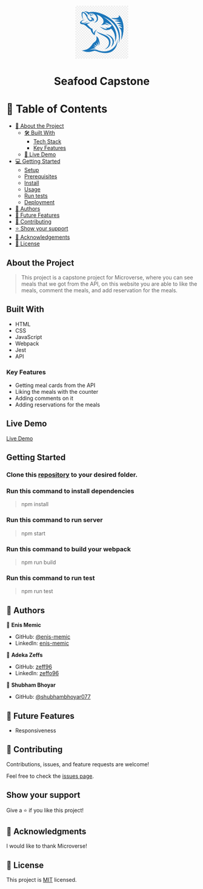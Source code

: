 <div align="center">

  <img src="./src/Asset/logo.png" alt="logo" width="140"  height="auto" />
  <br/>

  <h1><b>Seafood Capstone</b></h1>

</div>

# 📗 Table of Contents

- [📖 About the Project](#about-project)
  - [🛠 Built With](#built-with)
    - [Tech Stack](#tech-stack)
    - [Key Features](#key-features)
  - [🚀 Live Demo](#live-demo)
- [💻 Getting Started](#getting-started)
  - [Setup](#setup)
  - [Prerequisites](#prerequisites)
  - [Install](#install)
  - [Usage](#usage)
  - [Run tests](#run-tests)
  - [Deployment](#triangular_flag_on_post-deployment)
- [👥 Authors](#authors)
- [🔭 Future Features](#future-features)
- [🤝 Contributing](#contributing)
- [⭐️ Show your support](#support)
- [🙏 Acknowledgements](#acknowledgements)
- [📝 License](#license)

## About the Project

> This project is a capstone project for Microverse, where you can see meals that we got from the API, on this website you are able to like the meals, comment the meals, and add reservation for the meals.

## Built With

- HTML
- CSS
- JavaScript
- Webpack
- Jest
- API

### Key Features

- Getting meal cards from the API
- Liking the meals with the counter
- Adding comments on it
- Adding reservations for the meals

## Live Demo

[Live Demo](https://zeff96.github.io/Seafood-capstone-project/dist/)

## Getting Started

### Clone this [repository](https://github.com/zeff96/Seafood-capstone-project) to your desired folder.

### Run this command to install dependencies

> npm install

### Run this command to run server

> npm start

### Run this command to build your webpack

> npm run build

### Run this command to run test

> npm run test

## 👥 Authors <a name="authors"></a>

👤 **Enis Memic**

- GitHub: [@enis-memic](https://github.com/enis-memic)
- LinkedIn: [enis-memic](https://linkedin.com/in/enis-memic)

👤 **Adeka Zeffs**

- GitHub: [zeff96](https://github.com/zeff96)
- LinkedIn: [zeffo96](https://www.linkedin.com/in/zeff-adeka-28060820a/)

👤 **Shubham Bhoyar**

- GitHub: [@shubhambhoyar077](https://github.com/shubhambhoyar077)

## 🔭 Future Features

- Responsiveness

## 🤝 Contributing <a name="contributing"></a>

Contributions, issues, and feature requests are welcome!

Feel free to check the [issues page](https://github.com/zeff96/Seafood-capstone-project/issues).

## Show your support

Give a ⭐️ if you like this project!

## 🙏 Acknowledgments

I would like to thank Microverse!

## 📝 License

This project is [MIT](./MIT.md) licensed.
